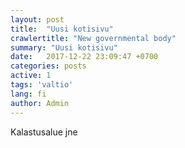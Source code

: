 ```yaml
---
layout: post
title:  "Uusi kotisivu"
crawlertitle: "New governmental body"
summary: "Uusi kotisivu"
date:   2017-12-22 23:09:47 +0700
categories: posts
active: 1
tags: 'valtio'
lang: fi
author: Admin
---
```

Kalastusalue jne
